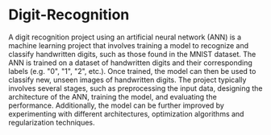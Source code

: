 # Digit-Recognition
A digit recognition project using an artificial neural network (ANN) is a machine learning project that involves training a model to recognize and classify handwritten digits, such as those found in the MNIST dataset. The ANN is trained on a dataset of handwritten digits and their corresponding labels (e.g. "0", "1", "2", etc.). Once trained, the model can then be used to classify new, unseen images of handwritten digits. The project typically involves several stages, such as preprocessing the input data, designing the architecture of the ANN, training the model, and evaluating the performance. Additionally, the model can be further improved by experimenting with different architectures, optimization algorithms and regularization techniques.
